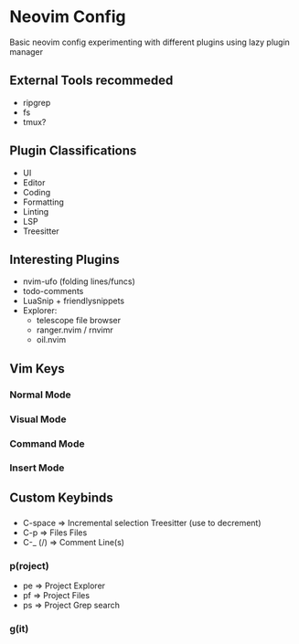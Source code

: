 # Neovim Config

Basic neovim config experimenting with different plugins using lazy plugin manager

## External Tools recommeded

- ripgrep
- fs
- tmux?

## Plugin Classifications

- UI
- Editor
- Coding
- Formatting
- Linting
- LSP
- Treesitter

## Interesting Plugins

- nvim-ufo (folding lines/funcs)
- todo-comments
- LuaSnip + friendlysnippets
- Explorer:
    - telescope file browser
    - ranger.nvim / rnvimr
    - oil.nvim

## Vim Keys

### Normal Mode

### Visual Mode

### Command Mode

### Insert Mode


## Custom Keybinds

### <C->

- C-space   => Incremental selection Treesitter (use <bs> to decrement) 
- C-p       => Files Files
- C-_ (/)   => Comment Line(s) 

### <leader>p(roject)

- pe        => Project Explorer
- pf        => Project Files
- ps        => Project Grep search

### <leader>g(it)

